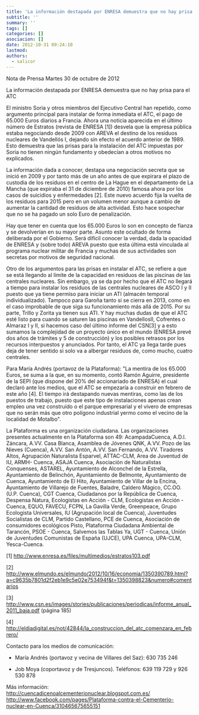 ```yaml
---
title: 'La información destapada por ENRESA demuestra que no hay prisa para el ATC'
subtitle: ''
summary: ''
tags: []
categories: []
asociacion: []
date: 2012-10-31 09:24:10
lastmod:
authors: 
  - salicor
---
```


Nota de Prensa
Martes 30 de octubre de 2012

La información destapada por ENRESA demuestra que no hay prisa para el ATC



El ministro Soria y otros miembros del Ejecutivo Central han repetido, como argumento principal para instalar de forma inmediata el ATC, el pago de 65.000 Euros diarios a Francia. Ahora una noticia aparecida en el último número de Estratos (revista de ENRESA [1]) desvela que la empresa pública estaba negociando desde 2009 con AREVA el destino de los residuos nucleares de Vandellós I,  dejando sin efecto el acuerdo anterior de 1989.  Esto demuestra que las prisas para la instalación del ATC impuestas por Soria no tienen ningún fundamento y obedecían a otros motivos no explicados.

La información dada a conocer, destapa una negociación secreta que se inició en 2009 y por tanto más de un año antes de que expirara el plazo de custodia de los residuos en el centro de La Hague en el departamento de La Mancha (que expiraba el 31 de diciembre de 2010) famosa ahora por los casos de suicidios y enfermedades [2]. Este nuevo acuerdo fija la vuelta de los residuos para 2015 pero en un volumen menor aunque a cambio de aumentar la cantidad de residuos de alta actividad. Esto hace sospechar que no se ha pagado un solo Euro de penalización.

Hay que tener en cuenta que los 65.000 Euros lo son en concepto de fianza y se devolverían en su mayor parte. Asunto este ocultado de forma deliberada por el Gobierno. Será difícil conocer la verdad, dada la opacidad de ENRESA y (sobre todo) AREVA puesto que esta última está vinculada al programa nuclear militar de Francia y muchas de sus actividades son secretas por motivos de seguridad nacional.

Otro de los argumentos para las prisas en instalar el ATC, se refiere a que se está llegando al límite de la capacidad en residuos de las piscinas de las centrales nucleares. Sin embargo, ya se da por hecho que el ATC no llegará a tiempo para instalar los residuos de las centrales nucleares de ASCO I y II puesto que ya tiene permiso para iniciar un ATI (almacén temporal individualizado). Tampoco para Garoña tanto si se cierra en 2013, como en el caso improbable de que siga su funcionamiento más allá de 2015. Por su parte, Trillo y Zorita ya tienen sus ATI. Y hay muchas dudas de que el ATC esté listo para cuando se saturen las piscinas en VandellosII, Cofrentes o Almaraz I y II, si hacemos caso del último informe del CSN[3] y a esto sumamos la complejidad de un proyecto único en el mundo (ENRESA prevé dos años de trámites y 5 de construcción) y los posibles retrasos por los recursos interpuestos y anunciados.  Por tanto, el ATC ya llega tarde pues deja de tener sentido si solo va a albergar residuos de, como mucho, cuatro centrales.

Para María Andrés (portavoz de la Plataforma): "La mentira de los 65.000 Euros, se suma a la que, en su momento, contó Ramón Aguirre, presidente de la SEPI (que dispone del 20% del accionariado de ENRESA) el cual declaró ante los medios, que el ATC se empezaría a construir en febrero de este año [4]. El tiempo irá destapando nuevas mentiras, como las de los puestos de trabajo, puesto que este tipo de instalaciones apenas crean empleo una vez construido o el parque empresarial y el vivero de empresas que no serán más que otro polígono industrial yermo como el vecino de la localidad de Motalbo".

La Plataforma es una organización ciudadana. Las organizaciones presentes actualmente en la Plataforma son 49:
AcampadaCuenca, A.D.I. Záncara, A.VV. Casa Blanca, Asamblea de Jóvenes QNK, A.VV. Pozo de las Nieves (Cuenca), A.VV. San Antón, A.VV. San Fernando, A.VV. Tiradores Altos, Agrupación Naturalista Esparvel, ATTAC-CLM, Area de Juventud de IU, ARMH- Cuenca, ASAJA Cuenca, Asociación de Naturalistas Conquenses, ASTAREL, Ayuntamiento de Alconchel de la Estrella, Ayuntamiento de Belinchón, Ayuntamiento de Belmonte, Ayuntamiento de Cuenca, Ayuntamiento de El Hito, Ayuntamiento de Villar de la Encina, Ayuntamiento de Villarejo de Fuentes, Baladre, Caldero Mágico, CC.OO. (U.P. Cuenca), CGT Cuenca, Ciudadanos por la República de Cuenca, Despensa Natura, Ecologistas en Acción - CLM, Ecologistas en Acción - Cuenca, EQUO, FAVECU, FCPN, La Gavilla Verde, Greenpeace, Grupo Ecologista Universales, IU (Agrupación local de Cuenca), Juventudes Socialistas de CLM, Partido Castellano, PCE de Cuenca, Asociación de consumidores ecológicos Pisto, Plataforma Ciudadana Ambiental de Tarancón, PSOE - Cuenca, Salvemos las Tablas Ya, UGT - Cuenca, Unión de Juventudes Comunistas de España (UJCE), UPA Cuenca, UPA-CLM, Yesca-Cuenca.

[1] http://www.enresa.es/files/multimedios/estratos103.pdf

[2] http://www.elmundo.es/elmundo/2012/10/16/economia/1350390789.html?a=c9635b7801d2f2eb1e9c5e02e753494f&t=1350398823&numero#comentarios

[3] http://www.csn.es/images/stories/publicaciones/periodicas/informe_anual_2011_baja.pdf (página 185)

[4] http://eldiadigital.es/not/42844/la_construccion_del_atc_comenzara_en_febrero/

Contacto para los medios de comunicación:

-  María Andrés (portavoz y vecina de Villares del Saz):  630 735 246

-  Job Moya (coportavoz y de Tresjuncos). Teléfonos:  639 119 729 y  926 530 878

Más información:
http://cuencadicenoalcementerionuclear.blogspot.com.es/
http://www.facebook.com/pages/Plataforma-contra-el-Cementerio-nuclear-en-Cuenca/310465675655151
